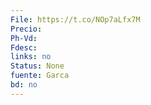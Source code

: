 ```yaml
---
File: https://t.co/NOp7aLfx7M
Precio: 
Ph-Vd: 
Fdesc: 
links: no
Status: None
fuente: Garca
bd: no
---
```

